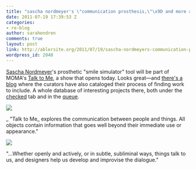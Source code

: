 ```yaml
---
title: "sascha nordmeyer's \"communication prosthesis,\"\x9D and more at MOMA"
date: 2011-07-19 17:39:53 Z
categories:
- re-blog
author: sarahendren
comments: true
layout: post
link: http://ablersite.org/2011/07/19/sascha-nordmeyers-communication-prosthesis-and-more-at-moma/
wordpress_id: 2048
---
```


[Sascha Nordmeyer](http://www.saschanordmeyer.com/)'s prosthetic "smile simulator" tool will be part of MOMA's [Talk to Me](http://moma.org/visit/calendar/exhibitions/1080), a show that opens today. Looks great—and [there's a blog](http://wp.moma.org/talk_to_me/) where the curators have also cataloged their process of finding work to include. A whole database of interesting projects there, both under the [checked](http://wp.moma.org/talk_to_me/checked-2/) tab and in the [queue](http://wp.moma.org/talk_to_me/queue/).

[![](http://ablersite.files.wordpress.com/2011/07/smile_simulator_thumb2.jpg)](http://ablersite.files.wordpress.com/2011/07/smile_simulator_thumb2.jpg)

_ "Talk to Me_ explores the communication between people and things. All objects contain information that goes well beyond their immediate use or appearance."

[![](http://ablersite.files.wordpress.com/2011/07/smile_simulator_2_thumb8.jpg)](http://ablersite.files.wordpress.com/2011/07/smile_simulator_2_thumb8.jpg)

"...Whether openly and actively, or in subtle, subliminal ways, things talk to us, and designers help us develop and improvise the dialogue."
